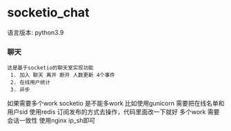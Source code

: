 # socketio_chat
语言版本: python3.9 


### 聊天
    这是基于socketio的聊天室实现功能
     1. 加入 聊天 离开 断开 人数更新 4个事件 
     2. 在线用户统计
     3. 异步

如果需要多个work socketio 是不能多work 比如使用gunicorn 需要把在线名单和用户sid 使用redis 订阅发布的方式去操作，代码里面改一下就好
多个work 需要会话一致性 使用nginx ip_sh即可
